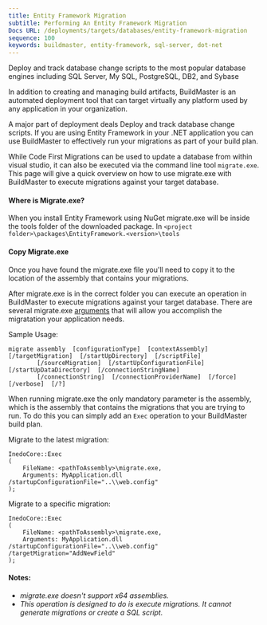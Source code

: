 ```yaml
---
title: Entity Framework Migration
subtitle: Performing An Entity Framework Migration
Docs URL: /deployments/targets/databases/entity-framework-migration
sequence: 100 
keywords: buildmaster, entity-framework, sql-server, dot-net
---
```

Deploy and track database change scripts to the most popular database engines including SQL Server, My SQL, PostgreSQL, DB2, and Sybase

In addition to creating and managing build artifacts, BuildMaster is an automated deployment tool that can target virtually any platform used by any application in your organization.

A major part of deployment deals Deploy and track database change scripts. If you are using Entity Framework in your .NET application you can use BuildMaster to effectively run your migrations as part of your build plan.  

While Code First Migrations can be used to update a database from within visual studio, it can also be executed via the command line tool `migrate.exe`. This page will give a quick overview on how to use migrate.exe with BuildMaster to execute migrations against your target database.

#### Where is Migrate.exe?
When you install Entity Framework using NuGet migrate.exe will be inside the tools folder of the downloaded package. In `<project folder>\packages\EntityFramework.<version>\tools`

#### Copy Migrate.exe
Once you have found the migrate.exe file you'll need to copy it to the location of the assembly that contains your migrations.

After migrate.exe is in the correct folder you can execute an operation in BuildMaster to execute migrations against your target database. There are several migrate.exe [arguments](https://docs.microsoft.com/en-us/ef/ef6/modeling/code-first/migrations/migrate-exe) that will allow you accomplish the migratation your application needs.  

Sample Usage:
```
migrate assembly  [configurationType]  [contextAssembly]  [/targetMigration]  [/startUpDirectory]  [/scriptFile]
        [/sourceMigration]  [/startUpConfigurationFile]  [/startUpDataDirectory]  [/connectionStringName]
        [/connectionString]  [/connectionProviderName]  [/force]  [/verbose]  [/?]
```

When running migrate.exe the only mandatory parameter is the assembly, which is the assembly that contains the migrations that you are trying to run. To do this you can simply add an `Exec` operation to your BuildMaster build plan.

Migrate to the latest migration:
```
InedoCore::Exec
(
    FileName: <pathToAssembly>\migrate.exe,
    Arguments: MyApplication.dll /startupConfigurationFile="..\\web.config"
);
```
Migrate to a specific migration:
```
InedoCore::Exec
(
    FileName: <pathToAssembly>\migrate.exe,
    Arguments: MyApplication.dll /startupConfigurationFile="..\\web.config" /targetMigration="AddNewField"
);
```

#### Notes:
- _migrate.exe doesn't support x64 assemblies._
- _This operation is designed to do is execute migrations. It cannot generate migrations or create a SQL script._

